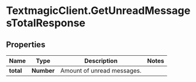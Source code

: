 # TextmagicClient.GetUnreadMessagesTotalResponse

## Properties
Name | Type | Description | Notes
------------ | ------------- | ------------- | -------------
**total** | **Number** | Amount of unread messages. | 


